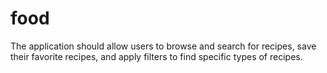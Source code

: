 # food
The application should allow users to browse and search for recipes, save their favorite recipes, and apply filters to find specific types of recipes.
